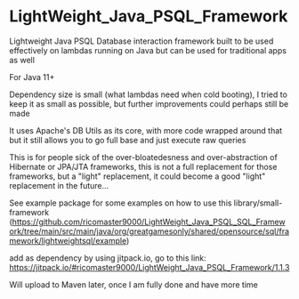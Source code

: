 # LightWeight_Java_PSQL_Framework
Lightweight Java PSQL Database interaction framework built to be used effectively on lambdas running on Java but can be used for traditional apps as well

For Java 11+

Dependency size is small (what lambdas need when cold booting), I tried to keep it as small as possible, but further improvements could perhaps still be made

It uses Apache's DB Utils as its core, with more code wrapped around that but it still allows you to go full base and just execute raw queries

This is for people sick of the over-bloatedesness and over-abstraction of Hibernate or JPA/JTA frameworks, this is not a full replacement for those frameworks, but a "light" replacement, it could become a good "light" replacement in the future...

See example package for some examples on how to use this library/small-framework
(https://github.com/ricomaster9000/LightWeight_Java_PSQL_SQL_Framework/tree/main/src/main/java/org/greatgamesonly/shared/opensource/sql/framework/lightweightsql/example)

add as dependency by using jitpack.io, go to this link: https://jitpack.io/#ricomaster9000/LightWeight_Java_PSQL_Framework/1.1.3

Will upload to Maven later, once I am fully done and have more time
